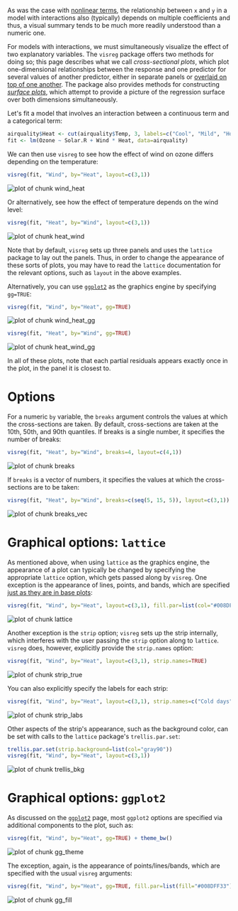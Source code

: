 ---
---



As was the case with [nonlinear terms](trans.html), the relationship between `x` and `y` in a model with interactions also (typically) depends on multiple coefficients and thus, a visual summary tends to be much more readily understood than a numeric one.

For models with interactions, we must simultaneously visualize the effect of two explanatory variables.  The `visreg` package offers two methods for doing so; this page describes what we call *cross-sectional plots*, which plot one-dimensional relationships between the response and one predictor for several values of another predictor, either in separate panels or [overlaid on top of one another](overlay.html).  The package also provides methods for constructing [*surface plots*](surface.html), which attempt to provide a picture of the regression surface over both dimensions simultaneously.

Let's fit a model that involves an interaction between a continuous term and a categorical term:


```r
airquality$Heat <- cut(airquality$Temp, 3, labels=c("Cool", "Mild", "Hot"))
fit <- lm(Ozone ~ Solar.R + Wind * Heat, data=airquality)
```

We can then use `visreg` to see how the effect of wind on ozone differs depending on the temperature:


```r
visreg(fit, "Wind", by="Heat", layout=c(3,1))
```

![plot of chunk wind_heat](img/cross-wind_heat-1.png)

Or alternatively, see how the effect of temperature depends on the wind level:


```r
visreg(fit, "Heat", by="Wind", layout=c(3,1))
```

![plot of chunk heat_wind](img/cross-heat_wind-1.png)

Note that by default, `visreg` sets up three panels and uses the `lattice` package to lay out the panels.  Thus, in order to change the appearance of these sorts of plots, you may have to read the `lattice` documentation for the relevant options, such as `layout` in the above examples.

Alternatively, you can use [`ggplot2`](gg.html) as the graphics engine by specifying `gg=TRUE`:


```r
visreg(fit, "Wind", by="Heat", gg=TRUE)
```

![plot of chunk wind_heat_gg](img/cross-wind_heat_gg-1.png)


```r
visreg(fit, "Heat", by="Wind", gg=TRUE)
```

![plot of chunk heat_wind_gg](img/cross-heat_wind_gg-1.png)

In all of these plots, note that each partial residuals appears exactly once in the plot, in the panel it is closest to.

# Options

For a numeric `by` variable, the `breaks` argument controls the values at which the cross-sections are taken. By default, cross-sections are taken at the 10th, 50th, and 90th quantiles. If breaks is a single number, it specifies the number of breaks:


```r
visreg(fit, "Heat", by="Wind", breaks=4, layout=c(4,1))
```

![plot of chunk breaks](img/cross-breaks-1.png)

If `breaks` is a vector of numbers, it specifies the values at which the cross-sections are to be taken:


```r
visreg(fit, "Heat", by="Wind", breaks=c(seq(5, 15, 5)), layout=c(3,1))
```

![plot of chunk breaks_vec](img/cross-breaks_vec-1.png)

# Graphical options: `lattice`

As mentioned above, when using `lattice` as the graphics engine, the appearance of a plot can typically be changed by specifying the appropriate `lattice` option, which gets passed along by `visreg`.  One exception is the appearance of lines, points, and bands, which are specified [just as they are in base plots](options.html):


```r
visreg(fit, "Wind", by="Heat", layout=c(3,1), fill.par=list(col="#008DFF33"))
```

![plot of chunk lattice](img/cross-lattice-1.png)

Another exception is the `strip` option; `visreg` sets up the strip internally, which interferes with the user passing the `strip` option along to `lattice`.  `visreg` does, however, explicitly provide the `strip.names` option:


```r
visreg(fit, "Wind", by="Heat", layout=c(3,1), strip.names=TRUE)
```

![plot of chunk strip_true](img/cross-strip_true-1.png)

You can also explicitly specify the labels for each strip:


```r
visreg(fit, "Wind", by="Heat", layout=c(3,1), strip.names=c("Cold days", "Mild days", "Hot days"))
```

![plot of chunk strip_labs](img/cross-strip_labs-1.png)

Other aspects of the strip's appearance, such as the background color, can be set with calls to the `lattice` package's `trellis.par.set`:


```r
trellis.par.set(strip.background=list(col="gray90"))
visreg(fit, "Wind", by="Heat", layout=c(3,1))
```

![plot of chunk trellis_bkg](img/cross-trellis_bkg-1.png)

# Graphical options: `ggplot2`

As discussed on the [`ggplot2`](gg.html) page, most `ggplot2` options are specified via additional components to the plot, such as:


```r
visreg(fit, "Wind", by="Heat", gg=TRUE) + theme_bw()
```

![plot of chunk gg_theme](img/cross-gg_theme-1.png)

The exception, again, is the appearance of points/lines/bands, which are specified with the usual `visreg` arguments:


```r
visreg(fit, "Wind", by="Heat", gg=TRUE, fill.par=list(fill="#008DFF33"))
```

![plot of chunk gg_fill](img/cross-gg_fill-1.png)
